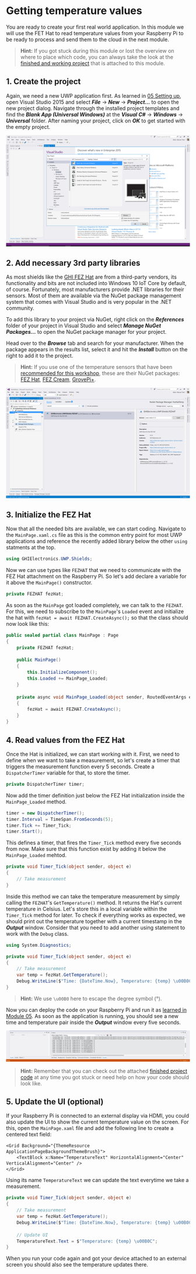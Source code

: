 # Getting temperature values
You are ready to create your first real world application. In this module we will use the FET Hat to read temperature values from your Raspberry Pi to be ready to process and send them to the cloud in the next module.

> **Hint:** If you got stuck during this module or lost the overview on where to place which code, you can always take the look at the [finished and working project](./Code) that is attached to this module.

## 1. Create the project
Again, we need a new UWP application first. As learned in [05 Setting up](05%20Setting%20up#5-deploy-your-first-app), open Visual Studio 2015 and select ***File*** -> ***New*** -> ***Project...*** to open the new project dialog. Navigate through the installed project templates and find the ***Blank App (Universal Windows)*** at the ***Visual C#*** -> ***Windows*** -> ***Universal*** folder. After naming your project, click on ***OK*** to get started with the empty project.

![Visual Studio 2015 new project dialog](../Misc/vsnewproject.png)

## 2. Add necessary 3rd party libraries
As most shields like  the [GHI FEZ Hat](https://www.ghielectronics.com/catalog/product/500) are from a third-party vendors, its functionality and bits are not included into Windows 10 IoT Core by default, of course. Fortunately, most manufacturers provide .NET libraries for their sensors. Most of them are available via the NuGet package management system that comes with Visual Studio and is very popular in the .NET community.

To add this library to your project via NuGet, right click on the ***References*** folder of your project in Visual Studio and select ***Manage NuGet Packages...*** to open the NuGet package manager for your project.

Head over to the ***Browse*** tab and search for your manufacturer. When the package appears in the results list, select it and hit the ***Install*** button on the right to add it to the project.

> **Hint:** If you use one of the temperature sensors that have been [recommended for this workshop](/README.md), these are their NuGet packages: [FEZ Hat](https://www.nuget.org/packages/GHIElectronics.UWP.Shields.FEZHAT/), [FEZ Cream](https://www.nuget.org/packages/GHIElectronics.UWP.Shields.FEZHAT/), [GrovePi+](https://www.nuget.org/packages/GHIElectronics.UWP.Shields.FEZHAT/).

![Visual Studio 2015 add NuGet package](../Misc/vsaddnuget.png)

## 3. Initialize the FEZ Hat
Now that all the needed bits are available, we can start coding. Navigate to the `MainPage.xaml.cs` file as this is the common entry point for most UWP applications and reference the recently added library below the other `using` statments at the top.

```csharp
using GHIElectronics.UWP.Shields;
```

Now we can use types like `FEZHAT` that we need to communicate with the FEZ Hat attachment on the Raspberry Pi. So let's add declare a variable for it above the `MainPage()` constructor.

```csharp
private FEZHAT fezHat;
```

As soon as the `MainPage` got loaded completely, we can talk to the `FEZHAT`. For this, we need to subscribe to the `MainPage`'s `Loaded` event and initialize the hat with `fezHat = await FEZHAT.CreateAsync();` so that the class should now look like this:

```csharp
public sealed partial class MainPage : Page
{
    private FEZHAT fezHat;

    public MainPage()
    {
        this.InitializeComponent();
        this.Loaded += MainPage_Loaded;
    }

    private async void MainPage_Loaded(object sender, RoutedEventArgs e)
    {
        fezHat = await FEZHAT.CreateAsync();
    }
}
```

## 4. Read values from the FEZ Hat
Once the Hat is initialized, we can start working with it. First, we need to define when we want to take a measurement, so let's create a timer that triggers the measurement function every 5 seconds. Create a `DispatcherTimer` variable for that, to store the timer.
```csharp
private DispatcherTimer timer;
````

Now add the timer definition just below the FEZ Hat initialization inside the `MainPage_Loaded` method.
```csharp
timer = new DispatcherTimer();
timer.Interval = TimeSpan.FromSeconds(5);
timer.Tick += Timer_Tick;
timer.Start();
````
This defines a timer, that fires the `Timer_Tick` method every five seconds from now. Make sure that this function exist by adding it below the `MainPage_Loaded` mehtod.
```csharp
private void Timer_Tick(object sender, object e)
{
    // Take measurement
}
```
Inside this method we can take the temperature measurement by simply calling the `FEZHAT`'s `GetTemperature()` method. It returns the Hat's current temperature in Celsius. Let's store this in a local variable within the `Timer_Tick` method for later. To check if everything works as expected, we should print out the temperature together with a current timestamp in the ***Output*** window. Consider that you need to add another using statement to work with the `Debug` class.
```csharp
using System.Diagnostics;
```
```csharp
private void Timer_Tick(object sender, object e)
{
    // Take measurement
    var temp = fezHat.GetTemperature();
    Debug.WriteLine($"Time: {DateTime.Now}, Temperature: {temp} \u00B0C");
}
```
> **Hint:** We use `\u00B0` here to escape the degree symbol (°).

Now you can deploy the code on your Raspberry Pi and run it as [learned in Module 05](../05%20Setting%20up#run-the--app-on-your-device). As soon as the application is running, you should see a new time and temperature pair inside the ***Output*** window every five seconds.

![Visual Studio 2015 Debug console output](../Misc/vstempdebugconsole.png)

> **Hint:** Remember that you can check out the attached [finished project code](./Code) at any time you got stuck or need help on how your code should look like.

## 5. Update the UI (optional)
If your Raspberry Pi is connected to an external display via HDMI, you could also update the UI to show the current temperature value on the screen. For this, open the `MainPage.xaml` file and add the following line to create a centered text field:
```xaml
<Grid Background="{ThemeResource ApplicationPageBackgroundThemeBrush}">
    <TextBlock x:Name="TemperatureText" HorizontalAlignment="Center" VerticalAlignment="Center" />
</Grid>
```
Using its name `TemperatureText` we can update the text everytime we take a measurement.
```csharp
private void Timer_Tick(object sender, object e)
{
    // Take measurement
    var temp = fezHat.GetTemperature();
    Debug.WriteLine($"Time: {DateTime.Now}, Temperature: {temp} \u00B0C");
    
    // Update UI
    TemperatureText.Text = $"Temperature: {temp} \u00B0C";
}
```

When you run your code again and got your device attached to an external screen you should also see the temperature updates there.
